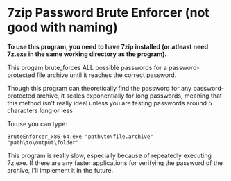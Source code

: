 # 7zip Password Brute Enforcer (not good with naming)
**To use this program, you need to have 7zip installed (or atleast need 7z.exe in the same working directory as the program).**

This progam brute_forces ALL possible passwords for a password-protected file archive until it reaches the correct password.

Though this program can theoretically find the password for any password-protected archive, it scales exponentially for long passwords, meaning that this method isn't really ideal unless you are testing passwords around 5 characters long or less

To use you can type:
```
BruteEnforcer_x86-64.exe "path\to\file.archive" "path\to\output\folder"
```
This program is really slow, especially because of repeatedly executing 7z.exe. If there are any faster applications for verifying the password of the archive, I'll implement it in the future.
